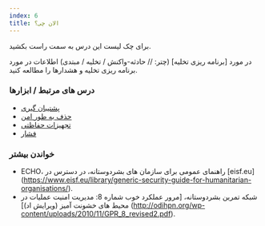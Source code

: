 ```yaml
---
index: 6
title: الان چی؟
---
```

برای چک لیست این درس به سمت راست بکشید.

در مورد [برنامه ریزی تخلیه] (چتر: // حادثه-واکنش / تخلیه / مبتدی) اطلاعات در مورد برنامه ریزی تخلیه و هشدارها را مطالعه کنید.

### درس های مرتبط / ابزارها

*   [پشتیبان گیری](umbrella://information/backing-up)
*   [ حذف به طور امن](umbrella://information/safely-deleting)
*   [تجهیزات حفاظتی](umbrella://travel/protective-equipment)
*   [فشار](umbrella://stress/stress)

### خواندن بیشتر

*   ECHO، راهنمای عمومی برای سازمان های بشردوستانه، در دسترس در [eisf.eu] (https://www.eisf.eu/library/generic-security-guide-for-humanitarian-organisations/).
*   شبکه تمرین بشردوستانه، [مرور عملکرد خوب شماره 8: مدیریت امنیت عملیات در محیط های خشونت آمیز (ویرایش اد)] (http://odihpn.org/wp-content/uploads/2010/11/GPR_8_revised2.pdf).